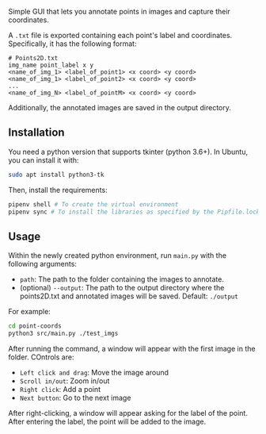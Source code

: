 Simple GUI that lets you annotate points in images and capture their coordinates. 

A `.txt` file is exported containing each point's label and coordinates. Specifically, it has the following format:

```
# Points2D.txt
img_name point_label x y
<name_of_img_1> <label_of_point1> <x coord> <y coord>
<name_of_img_1> <label_of_point2> <x coord> <y coord>
...
<name_of_img_N> <label_of_pointM> <x coord> <y coord>
```

Additionally, the annotated images are saved in the output directory.

## Installation

You need a python version that supports tkinter (python 3.6+). In Ubuntu, you can install it with:

```bash
sudo apt install python3-tk
```

Then, install the requirements:

```bash
pipenv shell # To create the virtual environment
pipenv sync # To install the libraries as specified by the Pipfile.lock
```

## Usage

Within the newly created python environment, run `main.py` with the following arguments:

- `path`: The path to the folder containing the images to annotate.
- (optional) `--output`: The path to the output directory where the points2D.txt and annotated images will be saved.
  Default: `./output`

For example:

```bash
cd point-coords
python3 src/main.py ./test_imgs
```

After running the command, a window will appear with the first image in the folder. COntrols are:

- `Left click and drag`: Move the image around
- `Scroll in/out`: Zoom in/out
- `Right click`: Add a point
- `Next button`: Go to the next image

After right-clicking, a window will appear asking for the label of the point. After entering the label, the point will 
be added to the image.


